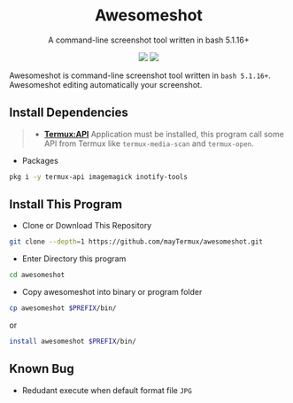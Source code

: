 <h1 align="center">Awesomeshot</h1>
<p align="center">A command-line screenshot tool written in bash 5.1.16+</p>

<p align="center">
<a href="./LICENSE.md"><img src="https://img.shields.io/badge/license-MIT-blue.svg"></a>
<a href="https://github.com/mayTermux/awesomeshot/releases"><img src="https://img.shields.io/github/release/mayTermux/awesomeshot.svg"></a>
</p>

Awesomeshot is command-line screenshot tool written in `bash 5.1.16+`. Awesomeshot editing automatically your screenshot.

## Install Dependencies

> - [**Termux:API**](https://f-droid.org/en/packages/com.termux.api/) Application must be installed, this program call some API from Termux like
> `termux-media-scan` and `termux-open`.

- Packages

```bash
pkg i -y termux-api imagemagick inotify-tools
```

## Install This Program

- Clone or Download This Repository

```bash
git clone --depth=1 https://github.com/mayTermux/awesomeshot.git
```

- Enter Directory this program

```bash
cd awesomeshot
```

- Copy awesomeshot into binary or program folder

```bash
cp awesomeshot $PREFIX/bin/
```

or

```bash
install awesomeshot $PREFIX/bin/
```

## Known Bug

- Redudant execute when default format file `JPG`
